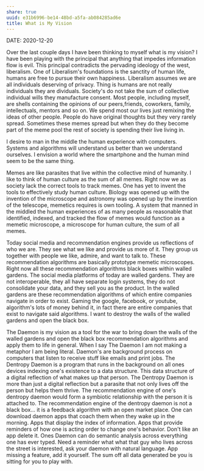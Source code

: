 ```yaml
---
share: true
uuid: e31b6996-be14-48bd-a5fa-ab084285ad6e
title: What is My Vision
---
```



DATE: 2020-12-20

Over the last couple days I have been thinking to myself what is my vision? I have been playing with the principal that anything that impedes information flow is evil. This principal contradicts the pervading ideology of the west, liberalism. One of Liberalism's foundations is the sanctity of human life, humans are free to pursue their own happiness. Liberalism assumes we are all individuals deserving of privacy. Thing is humans are not really individuals they are dividuals. Society's do not take the sum of collective individual wills they manufacture consent. Most people, including myself, are shells containing the opinions of our peers,friends, coworkers, family, intellectuals, mentors and so on. We spend most our lives just remixing the ideas of other people. People do have original thoughts but they very rarely spread. Sometimes these memes spread but when they do they become part of the meme pool the rest of society is spending their live living in.

I desire to man in the middle the human experience with computers. Systems and algorithms will understand us better than we understand ourselves. I envision a world where the smartphone and the human mind seem to be the same thing.

Memes are like parasites that live within the collective mind of humanity. I like to think of human culture as the sum of all memes. Right now we as society lack the correct tools to track memes. One has yet to invent the tools to effectively study human culture. Biology was opened up with the invention of the microscope and astronomy was opened up by the invention of the telescope, memetics requires is own tooling. A system that manned in the middled the human experiences of as many people as reasonable that identified, indexed, and tracked the flow of memes would function as a memetic microscope, a microscope for human culture, the sum of all memes.

Today social media and recommendation engines provide us reflections of who we are. They see what we like and provide us more of it. They group us together with people we like, admire, and want to talk to. These recommendation algorithms are basically prototype memetic microscopes. Right now all these recommendation algorithms black boxes within walled gardens. The social media platforms of today are walled gardens. They are not interoperable, they all have separate login systems, they do not consolidate your data, and they sell you as the product. In the walled gardens are these recommendation algorithms of which entire companies navigate in order to exist. Gaming the google, facebook, or youtube, algorithm's lots of money behind it, in fact there are entire companies that exist to navigate said algorithms. I want to destroy the walls of the walled gardens and open the black box.

The Daemon is my vision as a tool for the war to bring down the walls of the walled gardens and open the black box recommendation algorithms and apply them to life in general. When I say The Daemon I am not making a metaphor I am being literal. Daemon's are background process on computers that listen to receive stuff like emails and print jobs. The Dentropy Daemon is a program that runs in the background on all ones devices indexing one's existence to a data structure. This data structure of a digital reflection of what makes up that person. The Dentropy Daemon is more than just a digital reflection but a parasite that not only lives off the person but helps them thrive. The recommendation engine of one's dentropy daemon would form a symbiotic relationship with the person it is attached to. The recommendation engine of the dentropy daemon is not a black box... it is a feedback algorithm with an open market place. One can download daemon apps that coach them when they wake up in the morning. Apps that display the index of information. Apps that provide reminders of how one is acting order to change one's behavior. Don't like an app delete it. Ones Daemon can do semantic analysis across everything one has ever typed. Need a reminder what what that guy who lives across the street is interested, ask your daemon with natural language. App missing a feature, add it yourself. The sum off all data generated be you is sitting for you to play with.
